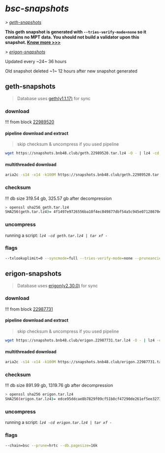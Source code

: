 # *bsc-snapshots*


*\> [geth-snapshots](#geth-snapshots)*

**This geth snapshot is generated with `--tries-verify-mode=none` so it contains no MPT data. You should not build a validator upon this snapshot. [Know more >>>](https://github.com/bnb-chain/bsc/pull/926)**

*\> [erigon-snapshots](#erigon-snapshots)*

Updated every ~24~ 36 hours

Old snapshot deleted ~1~ 12 hours after new snapshot generated

## geth-snapshots


> Database uses [geth(v1.1.17)](https://github.com/bnb-chain/bsc/releases/tag/v1.1.17) for sync


### download

<!-- begin_geth -->

!!! from block [22989520](https://bscscan.com/block/22989520)

#### pipeline download and extract
> skip checksum & uncompress if you used pipeline
```bash
wget https://snapshots.bnb48.club/geth.22989520.tar.lz4 -O - | lz4 -cd | tar xf -
```

#### multithreaded download

```bash
aria2c -s14 -x14 -k100M https://snapshots.bnb48.club/geth.22989520.tar.lz4 -o geth.tar.lz4
```


### checksum

!!! db size 319.54 gb, 325.57 gb after decompression
```bash
> openssl sha256 geth.tar.lz4
SHA256(geth.tar.lz4)= 4f1497e9726556ba10f4ec849877dbf54a5c945e07128670eb68ca56f8d8a282
```

<!-- end_geth -->

### uncompress


running a script: _`lz4 -cd geth.tar.lz4 | tar xf -`_


### flags


```bash
--txlookuplimit=0 --syncmode=full --tries-verify-mode=none --pruneancient=true --diffblock=5000
```


## erigon-snapshots


> Database uses [erigon(v2.30.0)](https://github.com/ledgerwatch/erigon/releases/tag/v2.30.0) for sync


### download

<!-- begin_erigon -->

!!! from block [22987731](https://bscscan.com/block/22987731)

#### pipeline download and extract
> skip checksum & uncompress if you used pipeline
```bash
wget https://snapshots.bnb48.club/erigon.22987731.tar.lz4 -O - | lz4 -cd | tar xf -
```

#### multithreaded download

```bash
aria2c -s14 -x14 -k100M https://snapshots.bnb48.club/erigon.22987731.tar.lz4 -o erigon.tar.lz4
```


### checksum

!!! db size 891.99 gb, 1319.76 gb after decompression
```bash
> openssl sha256 erigon.tar.lz4
SHA256(erigon.tar.lz4)= edce95ddcae8b7829f09cf51b8cf47290de261ef5ee3273226883a3e68e38844
```

<!-- end_erigon -->

### uncompress


running a script: _`lz4 -cd erigon.tar.lz4 | tar xf -`_


### flags


```bash
--chain=bsc --prune=hrtc --db.pagesize=16k
```
